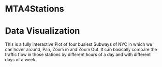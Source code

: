# MTA4Stations
# Data Visualization
This is a fully interactive Plot of four busiest Subways of NYC in which we can hover around, Pan, Zoom in and Zoom Out. 
It can basically compare the traffic flow in those stations by different hours of a day and with different days of a week.
